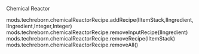 Chemical Reactor

mods.techreborn.chemicalReactorRecipe.addRecipe(IItemStack,IIngredient,IIngredient,Integer,Integer)
mods.techreborn.chemicalReactorRecipe.removeInputRecipe(IIngredient)
mods.techreborn.chemicalReactorRecipe.removeRecipe(IItemStack)
mods.techreborn.chemicalReactorRecipe.removeAll()
